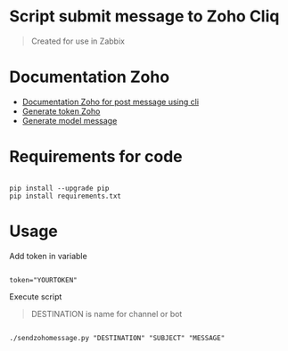 Script submit message to Zoho Cliq
=====
> Created for use in Zabbix

Documentation Zoho
=====
- [Documentation Zoho for post message using cli](https://help.zoho.com/portal/en/community/topic/cliq-bots-post-message-to-a%C2%A0bot-using-the-command-line)
- [Generate token Zoho](https://accounts.zoho.com/apiauthtoken/create?SCOPE=ZohoCliq/InternalAPI)
- [Generate model message](https://cliq.zoho.com/messagebuilder)


Requirements for code
=====
<pre><code>
pip install --upgrade pip
pip install requirements.txt
</pre></code>

Usage
=====

Add token in variable
<pre><code>
token="YOURTOKEN"
</pre></code>

Execute script
> DESTINATION is name for channel or bot
<pre><code>
./sendzohomessage.py "DESTINATION" "SUBJECT" "MESSAGE" 
</pre></code>
